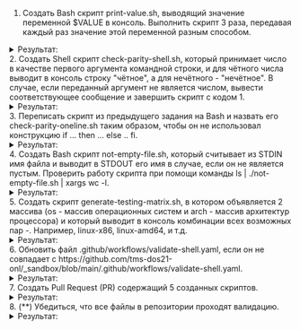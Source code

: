 1. Создать Bash скрипт print-value.sh, выводящий значение переменной $VALUE в консоль. Выполнить скрипт 3 раза, передавая каждый раз значение этой переменной разным способом.
<details><summary>Результат:</summary>

![image](https://github.com/user-attachments/assets/bf2f8f53-03b7-41c6-a821-22644925b10b)

![image](https://github.com/user-attachments/assets/2c6fc75d-59af-4d48-95d5-3da4e49ad3a7)


![image](https://github.com/user-attachments/assets/bd9a2996-d503-4e41-a03f-0f3bd609dd2a)

![image](https://github.com/user-attachments/assets/7697b0e6-7009-47e2-a012-9660bb4c8a55)

</details>
2. Создать Shell скрипт check-parity-shell.sh, который принимает число в качестве первого аргумента командной строки, и для чётного числа выводит в консоль строку "чётное", а для нечётного - "нечётное". В случае, если переданный аргумент не является числом, вывести соответствующее сообщение и завершить скрипт с кодом 1.
<details><summary>Результат:</summary>

![image](https://github.com/user-attachments/assets/dc32cebc-a41b-4169-918c-ff3e0dff5f07)

![image](https://github.com/user-attachments/assets/1b67fa62-df1d-4ffa-a924-94cb7ce4693c)

</details>
3. Переписать скрипт из предыдущего задания на Bash и назвать его check-parity-oneline.sh таким образом, чтобы он не использовал конструкцию if ... then ... else .. fi.
<details><summary>Результат:</summary>

![image](https://github.com/user-attachments/assets/6907bf4e-6f36-4b78-84e5-abc7e7978b1f)

![image](https://github.com/user-attachments/assets/5c1b06fe-fdc7-4a0d-a101-318c73280fb5)

</details>
4. Создать Bash скрипт not-empty-file.sh, который считывает из STDIN имя файла и выводит в STDOUT его имя в случае, если он не является пустым. Проверить работу скрипта при помощи команды ls | ./not-empty-file.sh | xargs wc -l.
<details><summary>Результат:</summary>

![image](https://github.com/user-attachments/assets/f719ca2a-85ca-41ec-a8dd-4bb0dbbbe0c2)

![image](https://github.com/user-attachments/assets/003dca3b-922c-4eb1-b9f1-6fbd6257a9c1)

</details>
5. Создать скрипт generate-testing-matrix.sh, в котором объявляется 2 массива (os - массив операционных систем и arch - массив архитектур процессора) и который выводит в консоль комбинации всех возможных пар <OS>-<ARCH>. Например, linux-x86, linux-amd64, и т.д.
<details><summary>Результат:</summary>

![image](https://github.com/user-attachments/assets/232325ba-74de-4385-b2f2-110252eeb092)

![image](https://github.com/user-attachments/assets/2794598d-0ed3-4355-9791-ec077f80a0c1)

</details>
6. Обновить файл .github/workflows/validate-shell.yaml, если он не совпадает с https://github.com/tms-dos21-onl/_sandbox/blob/main/.github/workflows/validate-shell.yaml.
<details><summary>Результат:</summary>

![image](https://github.com/user-attachments/assets/c059ab7d-644e-47d2-a95c-bae7be00ab8a)

</details>
7. Создать Pull Request (PR) содержащий 5 созданных скриптов.
<details><summary>Результат:</summary>

![image](https://github.com/user-attachments/assets/3b3fb89d-cb92-428b-9c6c-d6befabebd7d)

</details>
8. (**) Убедиться, что все файлы в репозитории проходят валидацию.
<details><summary>Результат:</summary>

была ошибка прохождения валидации, поставил утилиту и закоммитил изменения

![image](https://github.com/user-attachments/assets/29105934-b44d-46f8-ba35-0277e2b5a3a2)

![image](https://github.com/user-attachments/assets/ac435891-d52e-4fe8-9b80-a49a1c1eb84b)

</details>
